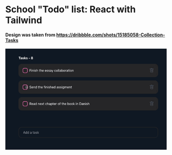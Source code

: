 # School "Todo" list: React with Tailwind


#### Design was taken from https://dribbble.com/shots/15185058-Collection-Tasks


![gif](todo_list.gif)
